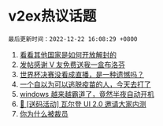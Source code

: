 # v2ex热议话题

`最后更新时间：2022-12-22 16:08:29 +0800`

1. [看看其他国家是如何开放解封的](https://www.v2ex.com/t/904028)
1. [发帖感谢 V 友免费送我一盒布洛芬](https://www.v2ex.com/t/904082)
1. [世界杯决赛没看成直播，是一种遗憾吗？](https://www.v2ex.com/t/904053)
1. [一个自以为可以逃脱疫苗的人，今天去打了](https://www.v2ex.com/t/903953)
1. [windows 越来越霸道了，竟然半夜自动开机](https://www.v2ex.com/t/904068)
1. [🎁 [送码活动] 瓦尔登 UI 2.0 邀请大家内测](https://www.v2ex.com/t/904060)
1. [你为什么被裁员](https://www.v2ex.com/t/904066)

